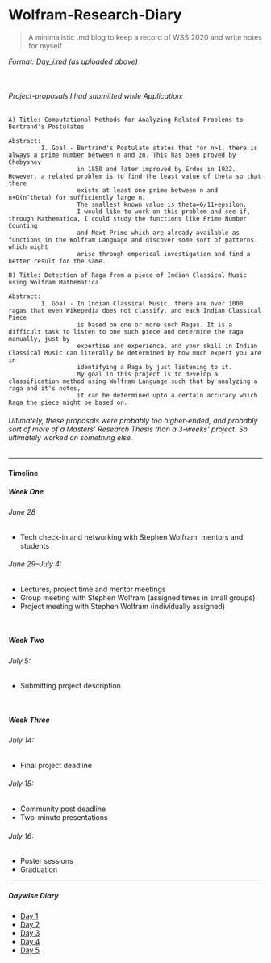 # Wolfram-Research-Diary

> A minimalistic .md blog to keep a record of WSS'2020 and write notes for myself

*Format: Day_i.md (as uploaded above)*

&nbsp;
&nbsp;
###### Project-proposals I had submitted while Application:
```
A) Title: Computational Methods for Analyzing Related Problems to Bertrand's Postulates

Abstract: 
         1. Goal - Bertrand's Postulate states that for n>1, there is always a prime number between n and 2n. This has been proved by Chebyshev
                   in 1850 and later improved by Erdos in 1932. However, a related problem is to find the least value of theta so that there 
                   exists at least one prime between n and n+O(n^theta) for sufficiently large n.
                   The smallest known value is theta=6/11+epsilon.
                   I would like to work on this problem and see if, through Mathematica, I could study the functions like Prime Number Counting
                   and Next Prime which are already available as functions in the Wolfram Language and discover some sort of patterns which might
                   arise through emperical investigation and find a better result for the same.

B) Title: Detection of Raga from a piece of Indian Classical Music using Wolfram Mathematica

Abstract: 
         1. Goal - In Indian Classical Music, there are over 1000 ragas that even Wikepedia does not classify, and each Indian Classical Piece
                   is based on one or more such Ragas. It is a difficult task to listen to one such piece and determine the raga manually, just by
                   expertise and experience, and your skill in Indian Classical Music can literally be determined by how much expert you are in
                   identifying a Raga by just listening to it.
                   My goal in this project is to develop a classification method using Wolfram Language such that by analyzing a raga and it's notes,
                   it can be determined upto a certain accuracy which Raga the piece might be based on.

```
 
 ###### *Ultimately, these proposals were probably too higher-ended, and probably sort of more of a Masters' Research Thesis than a 3-weeks' project. So ultimately worked on something else.*
-----------------------------------------------------------------------------------------------------


#### Timeline
##### Week One
###### June 28
- Tech check-in and networking with Stephen Wolfram, mentors and students
###### June 29–July 4:
- Lectures, project time and mentor meetings
- Group meeting with Stephen Wolfram (assigned times in small groups)
- Project meeting with Stephen Wolfram (individually assigned)


&nbsp;
##### Week Two
###### July 5:
- Submitting project description


&nbsp;
##### Week Three
###### July 14:
- Final project deadline
###### July 15:
- Community post deadline
- Two-minute presentations
###### July 16:
- Poster sessions
- Graduation

-----------------------------------------------------------------------------------------------------
##### Daywise Diary
- [Day 1](Day1.txt)
- [Day 2](Day2.txt)
- [Day 3](Day3.txt)
- [Day 4](Day4.txt)
- [Day 5](Day5.txt)
